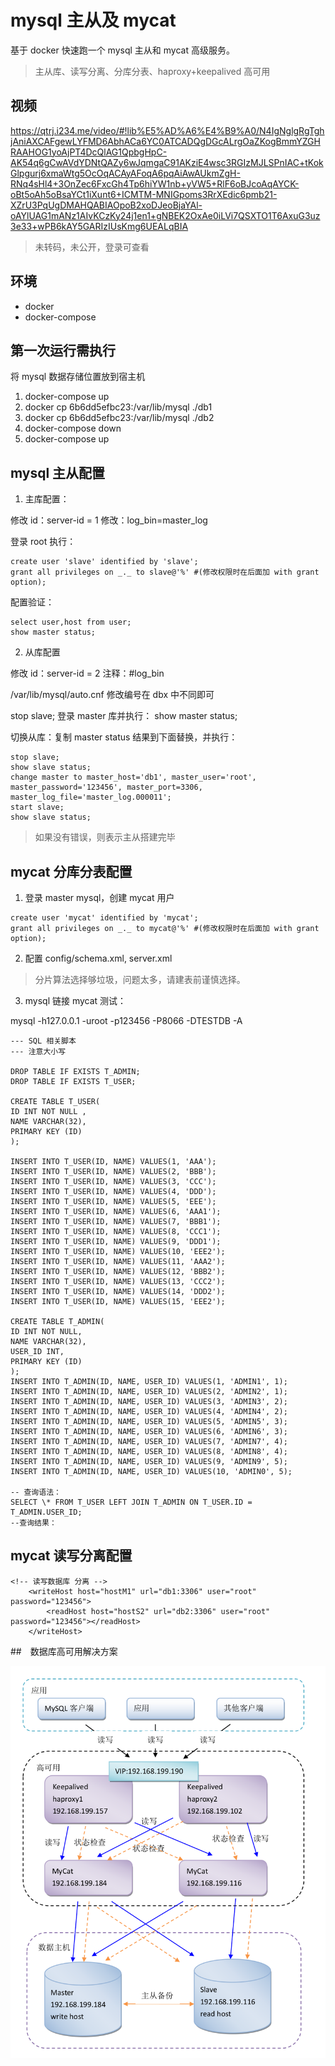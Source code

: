 # mysql 主从及 mycat

基于 docker 快速跑一个 mysql 主从和 mycat 高级服务。

> 主从库、读写分离、分库分表、haproxy+keepalived 高可用

## 视频

https://qtrj.i234.me/video/#!lib%E5%AD%A6%E4%B9%A0/N4IgNglgRgTghjAniAXCAFgewLYFMD6AbhACa6YC0ATCADQgDGcALrgOaZKogBmmYZGHRAAHOG1yoAjPT4DcQlAG1QpbgHpC-AK54q6gCwAVdYDNtQAZy6wJqmgaC91AKziE4wsc3RGIzMJLSPnIAC+tKokGlpgurj6xmaWtg5OcOqACAyAFoqA6pqAiAwAUkmZgH-RNq4sHl4+3OnZec6FxcGh4Tp6hiYW1nb+yVW5+RlF6oBJcoAqAYCK-oBt5oAh5oBsaYCt1iXunt6+ICMTM-MNIGpoms3RrXEdic6pmb21-XZrU3PqUgDMAHQABIAOpoB2xoDJeoBjaYAl-oAYlUAG1mANz1AIvKCzKy24j1en1+gNBEK2OxAe0iLVi7QSXTO1T6AxuG3uz3e33+wPB6kAY5GARIzIUsKmg6UEALqBIA

> 未转码，未公开，登录可查看

## 环境

- docker
- docker-compose

## 第一次运行需执行

将 mysql 数据存储位置放到宿主机

1. docker-compose up
2. docker cp 6b6dd5efbc23:/var/lib/mysql ./db1
3. docker cp 6b6dd5efbc23:/var/lib/mysql ./db2
4. docker-compose down
5. docker-compose up

## mysql 主从配置

1. 主库配置：

修改 id：server-id = 1
修改：log_bin=master_log

登录 root 执行：

```
create user 'slave' identified by 'slave';
grant all privileges on _._ to slave@'%' #(修改权限时在后面加 with grant option);
```

配置验证：

```
select user,host from user;
show master status;
```

2. 从库配置

修改 id：server-id = 2
注释：#log_bin

/var/lib/mysql/auto.cnf 修改编号在 dbx 中不同即可

stop slave;
登录 master 库并执行： show master status;

切换从库：复制 master status 结果到下面替换，并执行：

```
stop slave;
show slave status;
change master to master_host='db1', master_user='root', master_password='123456', master_port=3306,
master_log_file='master_log.000011';
start slave;
show slave status;
```

> 如果没有错误，则表示主从搭建完毕

## mycat 分库分表配置

1. 登录 master mysql，创建 mycat 用户

```
create user 'mycat' identified by 'mycat';
grant all privileges on _._ to mycat@'%' #(修改权限时在后面加 with grant option);
```

2. 配置 config/schema.xml, server.xml

> 分片算法选择够垃圾，问题太多，请建表前谨慎选择。

3. mysql 链接 mycat 测试：

mysql -h127.0.0.1 -uroot -p123456 -P8066 -DTESTDB -A

```
--- SQL 相关脚本
--- 注意大小写

DROP TABLE IF EXISTS T_ADMIN;
DROP TABLE IF EXISTS T_USER;

CREATE TABLE T_USER(
ID INT NOT NULL ,
NAME VARCHAR(32),
PRIMARY KEY (ID)
);

INSERT INTO T_USER(ID, NAME) VALUES(1, 'AAA');
INSERT INTO T_USER(ID, NAME) VALUES(2, 'BBB');
INSERT INTO T_USER(ID, NAME) VALUES(3, 'CCC');
INSERT INTO T_USER(ID, NAME) VALUES(4, 'DDD');
INSERT INTO T_USER(ID, NAME) VALUES(5, 'EEE');
INSERT INTO T_USER(ID, NAME) VALUES(6, 'AAA1');
INSERT INTO T_USER(ID, NAME) VALUES(7, 'BBB1');
INSERT INTO T_USER(ID, NAME) VALUES(8, 'CCC1');
INSERT INTO T_USER(ID, NAME) VALUES(9, 'DDD1');
INSERT INTO T_USER(ID, NAME) VALUES(10, 'EEE2');
INSERT INTO T_USER(ID, NAME) VALUES(11, 'AAA2');
INSERT INTO T_USER(ID, NAME) VALUES(12, 'BBB2');
INSERT INTO T_USER(ID, NAME) VALUES(13, 'CCC2');
INSERT INTO T_USER(ID, NAME) VALUES(14, 'DDD2');
INSERT INTO T_USER(ID, NAME) VALUES(15, 'EEE2');

CREATE TABLE T_ADMIN(
ID INT NOT NULL,
NAME VARCHAR(32),
USER_ID INT,
PRIMARY KEY (ID)
);
INSERT INTO T_ADMIN(ID, NAME, USER_ID) VALUES(1, 'ADMIN1', 1);
INSERT INTO T_ADMIN(ID, NAME, USER_ID) VALUES(2, 'ADMIN2', 1);
INSERT INTO T_ADMIN(ID, NAME, USER_ID) VALUES(3, 'ADMIN3', 2);
INSERT INTO T_ADMIN(ID, NAME, USER_ID) VALUES(4, 'ADMIN4', 2);
INSERT INTO T_ADMIN(ID, NAME, USER_ID) VALUES(5, 'ADMIN5', 3);
INSERT INTO T_ADMIN(ID, NAME, USER_ID) VALUES(6, 'ADMIN6', 3);
INSERT INTO T_ADMIN(ID, NAME, USER_ID) VALUES(7, 'ADMIN7', 4);
INSERT INTO T_ADMIN(ID, NAME, USER_ID) VALUES(8, 'ADMIN8', 4);
INSERT INTO T_ADMIN(ID, NAME, USER_ID) VALUES(9, 'ADMIN9', 5);
INSERT INTO T_ADMIN(ID, NAME, USER_ID) VALUES(10, 'ADMIN0', 5);

-- 查询语法：
SELECT \* FROM T_USER LEFT JOIN T_ADMIN ON T_USER.ID = T_ADMIN.USER_ID;
--查询结果：
```

## mycat 读写分离配置

```
<!-- 读写数据库 分离 -->
	<writeHost host="hostM1" url="db1:3306" user="root" password="123456">
        <readHost host="hostS2" url="db2:3306" user="root" password="123456"></readHost>
    </writeHost>
```

##　数据库高可用解决方案

![gao-ke-yong](/assets/gao-ke-yong_v61jsb90a.png)
